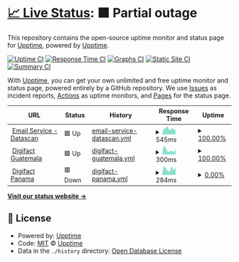 # [📈 Live Status](https://demo.upptime.js.org): <!--live status--> **🟧 Partial outage**

This repository contains the open-source uptime monitor and status page for [Upptime](https://upptime.js.org), powered by [Upptime](https://github.com/upptime/upptime).

[![Uptime CI](https://github.com/Digifact-FEL/uptime_monitoring/workflows/Uptime%20CI/badge.svg)](https://github.com/Digifact-FEL/uptime_monitoring/actions?query=workflow%3A%22Uptime+CI%22)
[![Response Time CI](https://github.com/Digifact-FEL/uptime_monitoring/workflows/Response%20Time%20CI/badge.svg)](https://github.com/Digifact-FEL/uptime_monitoring/actions?query=workflow%3A%22Response+Time+CI%22)
[![Graphs CI](https://github.com/Digifact-FEL/uptime_monitoring/workflows/Graphs%20CI/badge.svg)](https://github.com/Digifact-FEL/uptime_monitoring/actions?query=workflow%3A%22Graphs+CI%22)
[![Static Site CI](https://github.com/Digifact-FEL/uptime_monitoring/workflows/Static%20Site%20CI/badge.svg)](https://github.com/Digifact-FEL/uptime_monitoring/actions?query=workflow%3A%22Static+Site+CI%22)
[![Summary CI](https://github.com/Digifact-FEL/uptime_monitoring/workflows/Summary%20CI/badge.svg)](https://github.com/Digifact-FEL/uptime_monitoring/actions?query=workflow%3A%22Summary+CI%22)

With [Upptime](https://upptime.js.org), you can get your own unlimited and free uptime monitor and status page, powered entirely by a GitHub repository. We use [Issues](https://github.com/upptime/upptime/issues) as incident reports, [Actions](https://github.com/Digifact-FEL/uptime_monitoring/actions) as uptime monitors, and [Pages](https://demo.upptime.js.org) for the status page.

<!--start: status pages-->
<!-- This summary is generated by Upptime (https://github.com/upptime/upptime) -->
<!-- Do not edit this manually, your changes will be overwritten -->
<!-- prettier-ignore -->
| URL | Status | History | Response Time | Uptime |
| --- | ------ | ------- | ------------- | ------ |
| <img alt="" src="https://icons.duckduckgo.com/ip3/marge.datascan-site.com.ico" height="13"> [Email Service - Datascan](https://marge.datascan-site.com) | 🟩 Up | [email-service-datascan.yml](https://github.com/Digifact-FEL/uptime_monitoring/commits/HEAD/history/email-service-datascan.yml) | <details><summary><img alt="Response time graph" src="./graphs/email-service-datascan/response-time-week.png" height="20"> 545ms</summary><br><a href="https://Digifact-FEL.github.io/uptime_monitoring/history/email-service-datascan"><img alt="Response time 671" src="https://img.shields.io/endpoint?url=https%3A%2F%2Fraw.githubusercontent.com%2FDigifact-FEL%2Fuptime_monitoring%2FHEAD%2Fapi%2Femail-service-datascan%2Fresponse-time.json"></a><br><a href="https://Digifact-FEL.github.io/uptime_monitoring/history/email-service-datascan"><img alt="24-hour response time 508" src="https://img.shields.io/endpoint?url=https%3A%2F%2Fraw.githubusercontent.com%2FDigifact-FEL%2Fuptime_monitoring%2FHEAD%2Fapi%2Femail-service-datascan%2Fresponse-time-day.json"></a><br><a href="https://Digifact-FEL.github.io/uptime_monitoring/history/email-service-datascan"><img alt="7-day response time 545" src="https://img.shields.io/endpoint?url=https%3A%2F%2Fraw.githubusercontent.com%2FDigifact-FEL%2Fuptime_monitoring%2FHEAD%2Fapi%2Femail-service-datascan%2Fresponse-time-week.json"></a><br><a href="https://Digifact-FEL.github.io/uptime_monitoring/history/email-service-datascan"><img alt="30-day response time 638" src="https://img.shields.io/endpoint?url=https%3A%2F%2Fraw.githubusercontent.com%2FDigifact-FEL%2Fuptime_monitoring%2FHEAD%2Fapi%2Femail-service-datascan%2Fresponse-time-month.json"></a><br><a href="https://Digifact-FEL.github.io/uptime_monitoring/history/email-service-datascan"><img alt="1-year response time 637" src="https://img.shields.io/endpoint?url=https%3A%2F%2Fraw.githubusercontent.com%2FDigifact-FEL%2Fuptime_monitoring%2FHEAD%2Fapi%2Femail-service-datascan%2Fresponse-time-year.json"></a></details> | <details><summary><a href="https://Digifact-FEL.github.io/uptime_monitoring/history/email-service-datascan">100.00%</a></summary><a href="https://Digifact-FEL.github.io/uptime_monitoring/history/email-service-datascan"><img alt="All-time uptime 99.40%" src="https://img.shields.io/endpoint?url=https%3A%2F%2Fraw.githubusercontent.com%2FDigifact-FEL%2Fuptime_monitoring%2FHEAD%2Fapi%2Femail-service-datascan%2Fuptime.json"></a><br><a href="https://Digifact-FEL.github.io/uptime_monitoring/history/email-service-datascan"><img alt="24-hour uptime 100.00%" src="https://img.shields.io/endpoint?url=https%3A%2F%2Fraw.githubusercontent.com%2FDigifact-FEL%2Fuptime_monitoring%2FHEAD%2Fapi%2Femail-service-datascan%2Fuptime-day.json"></a><br><a href="https://Digifact-FEL.github.io/uptime_monitoring/history/email-service-datascan"><img alt="7-day uptime 100.00%" src="https://img.shields.io/endpoint?url=https%3A%2F%2Fraw.githubusercontent.com%2FDigifact-FEL%2Fuptime_monitoring%2FHEAD%2Fapi%2Femail-service-datascan%2Fuptime-week.json"></a><br><a href="https://Digifact-FEL.github.io/uptime_monitoring/history/email-service-datascan"><img alt="30-day uptime 99.92%" src="https://img.shields.io/endpoint?url=https%3A%2F%2Fraw.githubusercontent.com%2FDigifact-FEL%2Fuptime_monitoring%2FHEAD%2Fapi%2Femail-service-datascan%2Fuptime-month.json"></a><br><a href="https://Digifact-FEL.github.io/uptime_monitoring/history/email-service-datascan"><img alt="1-year uptime 99.39%" src="https://img.shields.io/endpoint?url=https%3A%2F%2Fraw.githubusercontent.com%2FDigifact-FEL%2Fuptime_monitoring%2FHEAD%2Fapi%2Femail-service-datascan%2Fuptime-year.json"></a></details>
| <img alt="" src="https://icons.duckduckgo.com/ip3/felgtaws.digifact.com.gt.ico" height="13"> [Digifact Guatemala](https://felgtaws.digifact.com.gt) | 🟩 Up | [digifact-guatemala.yml](https://github.com/Digifact-FEL/uptime_monitoring/commits/HEAD/history/digifact-guatemala.yml) | <details><summary><img alt="Response time graph" src="./graphs/digifact-guatemala/response-time-week.png" height="20"> 300ms</summary><br><a href="https://Digifact-FEL.github.io/uptime_monitoring/history/digifact-guatemala"><img alt="Response time 518" src="https://img.shields.io/endpoint?url=https%3A%2F%2Fraw.githubusercontent.com%2FDigifact-FEL%2Fuptime_monitoring%2FHEAD%2Fapi%2Fdigifact-guatemala%2Fresponse-time.json"></a><br><a href="https://Digifact-FEL.github.io/uptime_monitoring/history/digifact-guatemala"><img alt="24-hour response time 422" src="https://img.shields.io/endpoint?url=https%3A%2F%2Fraw.githubusercontent.com%2FDigifact-FEL%2Fuptime_monitoring%2FHEAD%2Fapi%2Fdigifact-guatemala%2Fresponse-time-day.json"></a><br><a href="https://Digifact-FEL.github.io/uptime_monitoring/history/digifact-guatemala"><img alt="7-day response time 300" src="https://img.shields.io/endpoint?url=https%3A%2F%2Fraw.githubusercontent.com%2FDigifact-FEL%2Fuptime_monitoring%2FHEAD%2Fapi%2Fdigifact-guatemala%2Fresponse-time-week.json"></a><br><a href="https://Digifact-FEL.github.io/uptime_monitoring/history/digifact-guatemala"><img alt="30-day response time 423" src="https://img.shields.io/endpoint?url=https%3A%2F%2Fraw.githubusercontent.com%2FDigifact-FEL%2Fuptime_monitoring%2FHEAD%2Fapi%2Fdigifact-guatemala%2Fresponse-time-month.json"></a><br><a href="https://Digifact-FEL.github.io/uptime_monitoring/history/digifact-guatemala"><img alt="1-year response time 514" src="https://img.shields.io/endpoint?url=https%3A%2F%2Fraw.githubusercontent.com%2FDigifact-FEL%2Fuptime_monitoring%2FHEAD%2Fapi%2Fdigifact-guatemala%2Fresponse-time-year.json"></a></details> | <details><summary><a href="https://Digifact-FEL.github.io/uptime_monitoring/history/digifact-guatemala">100.00%</a></summary><a href="https://Digifact-FEL.github.io/uptime_monitoring/history/digifact-guatemala"><img alt="All-time uptime 99.04%" src="https://img.shields.io/endpoint?url=https%3A%2F%2Fraw.githubusercontent.com%2FDigifact-FEL%2Fuptime_monitoring%2FHEAD%2Fapi%2Fdigifact-guatemala%2Fuptime.json"></a><br><a href="https://Digifact-FEL.github.io/uptime_monitoring/history/digifact-guatemala"><img alt="24-hour uptime 100.00%" src="https://img.shields.io/endpoint?url=https%3A%2F%2Fraw.githubusercontent.com%2FDigifact-FEL%2Fuptime_monitoring%2FHEAD%2Fapi%2Fdigifact-guatemala%2Fuptime-day.json"></a><br><a href="https://Digifact-FEL.github.io/uptime_monitoring/history/digifact-guatemala"><img alt="7-day uptime 100.00%" src="https://img.shields.io/endpoint?url=https%3A%2F%2Fraw.githubusercontent.com%2FDigifact-FEL%2Fuptime_monitoring%2FHEAD%2Fapi%2Fdigifact-guatemala%2Fuptime-week.json"></a><br><a href="https://Digifact-FEL.github.io/uptime_monitoring/history/digifact-guatemala"><img alt="30-day uptime 99.94%" src="https://img.shields.io/endpoint?url=https%3A%2F%2Fraw.githubusercontent.com%2FDigifact-FEL%2Fuptime_monitoring%2FHEAD%2Fapi%2Fdigifact-guatemala%2Fuptime-month.json"></a><br><a href="https://Digifact-FEL.github.io/uptime_monitoring/history/digifact-guatemala"><img alt="1-year uptime 99.91%" src="https://img.shields.io/endpoint?url=https%3A%2F%2Fraw.githubusercontent.com%2FDigifact-FEL%2Fuptime_monitoring%2FHEAD%2Fapi%2Fdigifact-guatemala%2Fuptime-year.json"></a></details>
| <img alt="" src="https://icons.duckduckgo.com/ip3/tf.digifact.com.pa.ico" height="13"> [Digifact Panama](https://tf.digifact.com.pa) | 🟥 Down | [digifact-panama.yml](https://github.com/Digifact-FEL/uptime_monitoring/commits/HEAD/history/digifact-panama.yml) | <details><summary><img alt="Response time graph" src="./graphs/digifact-panama/response-time-week.png" height="20"> 284ms</summary><br><a href="https://Digifact-FEL.github.io/uptime_monitoring/history/digifact-panama"><img alt="Response time 417" src="https://img.shields.io/endpoint?url=https%3A%2F%2Fraw.githubusercontent.com%2FDigifact-FEL%2Fuptime_monitoring%2FHEAD%2Fapi%2Fdigifact-panama%2Fresponse-time.json"></a><br><a href="https://Digifact-FEL.github.io/uptime_monitoring/history/digifact-panama"><img alt="24-hour response time 503" src="https://img.shields.io/endpoint?url=https%3A%2F%2Fraw.githubusercontent.com%2FDigifact-FEL%2Fuptime_monitoring%2FHEAD%2Fapi%2Fdigifact-panama%2Fresponse-time-day.json"></a><br><a href="https://Digifact-FEL.github.io/uptime_monitoring/history/digifact-panama"><img alt="7-day response time 284" src="https://img.shields.io/endpoint?url=https%3A%2F%2Fraw.githubusercontent.com%2FDigifact-FEL%2Fuptime_monitoring%2FHEAD%2Fapi%2Fdigifact-panama%2Fresponse-time-week.json"></a><br><a href="https://Digifact-FEL.github.io/uptime_monitoring/history/digifact-panama"><img alt="30-day response time 342" src="https://img.shields.io/endpoint?url=https%3A%2F%2Fraw.githubusercontent.com%2FDigifact-FEL%2Fuptime_monitoring%2FHEAD%2Fapi%2Fdigifact-panama%2Fresponse-time-month.json"></a><br><a href="https://Digifact-FEL.github.io/uptime_monitoring/history/digifact-panama"><img alt="1-year response time 381" src="https://img.shields.io/endpoint?url=https%3A%2F%2Fraw.githubusercontent.com%2FDigifact-FEL%2Fuptime_monitoring%2FHEAD%2Fapi%2Fdigifact-panama%2Fresponse-time-year.json"></a></details> | <details><summary><a href="https://Digifact-FEL.github.io/uptime_monitoring/history/digifact-panama">0.00%</a></summary><a href="https://Digifact-FEL.github.io/uptime_monitoring/history/digifact-panama"><img alt="All-time uptime 38.23%" src="https://img.shields.io/endpoint?url=https%3A%2F%2Fraw.githubusercontent.com%2FDigifact-FEL%2Fuptime_monitoring%2FHEAD%2Fapi%2Fdigifact-panama%2Fuptime.json"></a><br><a href="https://Digifact-FEL.github.io/uptime_monitoring/history/digifact-panama"><img alt="24-hour uptime 0.00%" src="https://img.shields.io/endpoint?url=https%3A%2F%2Fraw.githubusercontent.com%2FDigifact-FEL%2Fuptime_monitoring%2FHEAD%2Fapi%2Fdigifact-panama%2Fuptime-day.json"></a><br><a href="https://Digifact-FEL.github.io/uptime_monitoring/history/digifact-panama"><img alt="7-day uptime 0.00%" src="https://img.shields.io/endpoint?url=https%3A%2F%2Fraw.githubusercontent.com%2FDigifact-FEL%2Fuptime_monitoring%2FHEAD%2Fapi%2Fdigifact-panama%2Fuptime-week.json"></a><br><a href="https://Digifact-FEL.github.io/uptime_monitoring/history/digifact-panama"><img alt="30-day uptime 1.38%" src="https://img.shields.io/endpoint?url=https%3A%2F%2Fraw.githubusercontent.com%2FDigifact-FEL%2Fuptime_monitoring%2FHEAD%2Fapi%2Fdigifact-panama%2Fuptime-month.json"></a><br><a href="https://Digifact-FEL.github.io/uptime_monitoring/history/digifact-panama"><img alt="1-year uptime 19.47%" src="https://img.shields.io/endpoint?url=https%3A%2F%2Fraw.githubusercontent.com%2FDigifact-FEL%2Fuptime_monitoring%2FHEAD%2Fapi%2Fdigifact-panama%2Fuptime-year.json"></a></details>

<!--end: status pages-->

[**Visit our status website →**](https://demo.upptime.js.org)

## 📄 License

- Powered by: [Upptime](https://github.com/upptime/upptime)
- Code: [MIT](./LICENSE) © [Upptime](https://upptime.js.org)
- Data in the `./history` directory: [Open Database License](https://opendatacommons.org/licenses/odbl/1-0/)
